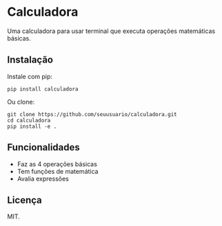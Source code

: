 # Calculadora

Uma calculadora para usar terminal que executa operações matemáticas básicas.

## Instalação

Instale com pip:
```
pip install calculadora
```

Ou clone:
```
git clone https://github.com/seuusuario/calculadora.git
cd calculadora
pip install -e .
```

## Funcionalidades
- Faz as 4 operações básicas
- Tem funções de matemática
- Avalia expressões

## Licença
MIT.
